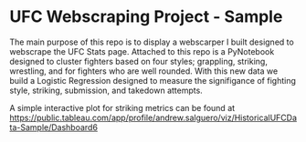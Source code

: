 # UFC Webscraping Project - Sample


The main purpose of this repo is to display a webscarper I built designed to webscrape the UFC Stats page. Attached to this repo is a PyNotebook designed to cluster fighters based on four styles; grappling, striking, wrestling, and for fighters who are well rounded. With this new data we build a Logistic Regression designed to measure the signifigance of fighting style, striking, submission, and takedown attempts.

A simple interactive plot for striking metrics can be found at https://public.tableau.com/app/profile/andrew.salguero/viz/HistoricalUFCData-Sample/Dashboard6
